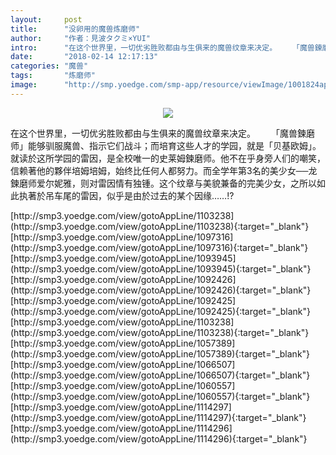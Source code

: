 ```yaml
---
layout:     post
title:      "没卵用的魔兽炼磨师"
author:     "作者：見波タクミ×YUI"
intro:      "在这个世界里，一切优劣胜败都由与生俱来的魔兽纹章来决定。 　　「魔兽鍊磨师」能够驯服魔兽、指示它们战斗；而培育这些人才的学园，就是「贝基欧姆」。就读於这所学园的雷因，是全校唯一的史莱姆鍊磨师。他不在乎身旁人们的嘲笑，信赖著他的夥伴培姆培姆，始终比任何人都努力。而全学年第3名的美少女──龙鍊磨师爱尔妮雅，则对雷因情有独锺。这个纹章与美貌兼备的完美少女，之所以如此执著於吊车尾的雷因，似乎是由於过去的某个因缘……!?"
date:       "2018-02-14 12:17:13"
categories: "魔兽"
tags:       "炼磨师"
image:      "http://smp.yoedge.com/smp-app/resource/viewImage/1001824appline.png"
---
```

<div style="text-align: center">
<p><img src="http://smp.yoedge.com/smp-app/resource/viewImage/1001824appline.png"/></p>
</div>
<p class="post-meta">
<span>在这个世界里，一切优劣胜败都由与生俱来的魔兽纹章来决定。 　　「魔兽鍊磨师」能够驯服魔兽、指示它们战斗；而培育这些人才的学园，就是「贝基欧姆」。就读於这所学园的雷因，是全校唯一的史莱姆鍊磨师。他不在乎身旁人们的嘲笑，信赖著他的夥伴培姆培姆，始终比任何人都努力。而全学年第3名的美少女──龙鍊磨师爱尔妮雅，则对雷因情有独锺。这个纹章与美貌兼备的完美少女，之所以如此执著於吊车尾的雷因，似乎是由於过去的某个因缘……!?</span>
</p>
[http://smp3.yoedge.com/view/gotoAppLine/1103238](http://smp3.yoedge.com/view/gotoAppLine/1103238){:target="_blank"}
[http://smp3.yoedge.com/view/gotoAppLine/1097316](http://smp3.yoedge.com/view/gotoAppLine/1097316){:target="_blank"}
[http://smp3.yoedge.com/view/gotoAppLine/1093945](http://smp3.yoedge.com/view/gotoAppLine/1093945){:target="_blank"}
[http://smp3.yoedge.com/view/gotoAppLine/1092426](http://smp3.yoedge.com/view/gotoAppLine/1092426){:target="_blank"}
[http://smp3.yoedge.com/view/gotoAppLine/1092425](http://smp3.yoedge.com/view/gotoAppLine/1092425){:target="_blank"}
[http://smp3.yoedge.com/view/gotoAppLine/1103238](http://smp3.yoedge.com/view/gotoAppLine/1103238){:target="_blank"}
[http://smp3.yoedge.com/view/gotoAppLine/1057389](http://smp3.yoedge.com/view/gotoAppLine/1057389){:target="_blank"}
[http://smp3.yoedge.com/view/gotoAppLine/1066507](http://smp3.yoedge.com/view/gotoAppLine/1066507){:target="_blank"}
[http://smp3.yoedge.com/view/gotoAppLine/1060557](http://smp3.yoedge.com/view/gotoAppLine/1060557){:target="_blank"}
[http://smp3.yoedge.com/view/gotoAppLine/1114297](http://smp3.yoedge.com/view/gotoAppLine/1114297){:target="_blank"}
[http://smp3.yoedge.com/view/gotoAppLine/1114296](http://smp3.yoedge.com/view/gotoAppLine/1114296){:target="_blank"}


